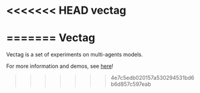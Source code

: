 <<<<<<< HEAD
vectag
======

=======
Vectag
======

Vectag is a set of experiments on multi-agents models.

For more information and demos, see [here]!

 [here]: http://jgaffuri.github.io/vectag/
>>>>>>> 4e7c5edb020157a530294531bd6b6d857c597eab
